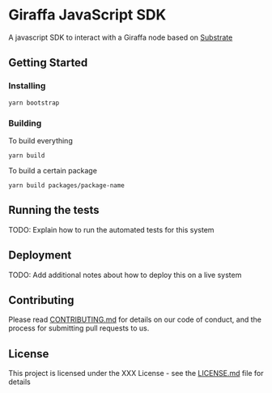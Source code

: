 # Giraffa JavaScript SDK

A javascript SDK to interact with a Giraffa node based on [Substrate](https://github.com/paritytech/substrate)

## Getting Started

### Installing

```
yarn bootstrap
```

### Building

To build everything
```
yarn build
```

To build a certain package
```
yarn build packages/package-name
```

## Running the tests

TODO: Explain how to run the automated tests for this system

## Deployment

TODO: Add additional notes about how to deploy this on a live system

## Contributing

Please read [CONTRIBUTING.md](CONTRIBUTING.md) for details on our code of conduct, and the process for submitting pull requests to us.

## License

This project is licensed under the XXX License - see the [LICENSE.md](LICENSE.md) file for details
